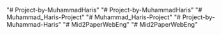 "# Project-by-MuhammadHaris" 
"# Project-by-MuhammadHaris" 
"# Muhammad_Haris-Project" 
"# Muhammad_Haris-Project" 
"# Project-by-Muhammad-Haris" 
"# Mid2PaperWebEng" 
"# Mid2PaperWebEng" 
